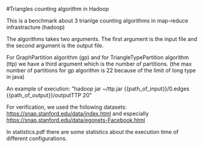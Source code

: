 #Triangles counting algorithm in Hadoop

This is a benchmark about 3 trianlge counting algorithms in map-reduce infrastracture (hadoop)

The algorithms takes two arguments. The first argument is the input file and the second argument is the output file.

For GraphPartition algorithm (gp) and for TriangleTypePartition algorithm (ttp) we have a third argument which is the number of partitions. (the max number of partitions for gp algorithm is 22 because of the limit of long type in java)

An example of execution:
"hadoop jar ~/ttp.jar {{path_of_input}}/0.edges {{path_of_output}}/outputTTP 20"

For verification, we used the following datasets: 
https://snap.stanford.edu/data/index.html 
and especially 
https://snap.stanford.edu/data/egonets-Facebook.html

In statistics.pdf there are some statistics about the execution time of different configurations. 

